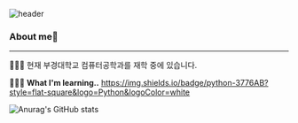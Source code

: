 ![header](https://capsule-render.vercel.app/api?type=waving&color=auto&height=300&section=header&text=Jihun%20Kim's%20Github&fontSize=90)
### About me👋
---
🙋🏻‍♂️ 현재 부경대학교 컴퓨터공학과를 재학 중에 있습니다.

👨🏻‍💻 **What I'm learning..**
https://img.shields.io/badge/python-3776AB?style=flat-square&logo=Python&logoColor=white

![Anurag's GitHub stats](https://github-readme-stats.vercel.app/api?username=jihun-24k&show_icons=true&theme=vue) 
